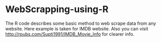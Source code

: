 # WebScrapping-using-R
The R code describes some basic method to web scrape data from any website. Here example is taken for IMDB website.
Also you can visit http://rpubs.com/Supti1991/IMDB_Movie_Info for clearer info.
